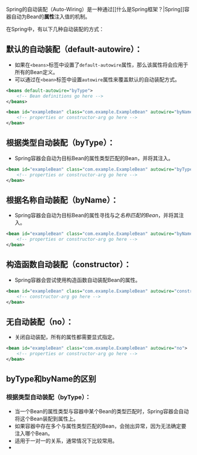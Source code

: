 Spring的自动装配（Auto-Wiring）是一种通过[[什么是Spring框架？|Spring]]容器自动为Bean的**属性**注入值的机制。

在Spring中，有以下几种自动装配的方式：
## 默认的自动装配（default-autowire）：
   - 如果在`<beans>`标签中设置了`default-autowire`属性，那么该属性将会应用于所有的Bean定义。
   - 可以通过在`<bean>`标签中设置`autowire`属性来覆盖默认的自动装配方式。
   ```xml
   <beans default-autowire="byType">
       <!-- Bean definitions go here -->
   </beans>
   ```

   ```xml
   <bean id="exampleBean" class="com.example.ExampleBean" autowire="byName">
       <!-- properties or constructor-arg go here -->
   </bean>
   ```
## 根据类型自动装配（byType）：
   - Spring容器会自动为目标Bean的属性类型匹配的Bean，并将其注入。
   ```xml
   <bean id="exampleBean" class="com.example.ExampleBean" autowire="byType">
       <!-- properties or constructor-arg go here -->
   </bean>
   ```
## 根据名称自动装配（byName）：
   - Spring容器会自动为目标Bean的属性寻找与之*名称匹配的Bean*，并将其注入。
   ```xml
   <bean id="exampleBean" class="com.example.ExampleBean" autowire="byName">
       <!-- properties or constructor-arg go here -->
   </bean>
   ```
## 构造函数自动装配（constructor）：
   - Spring容器会尝试使用构造函数自动装配Bean的属性。
   ```xml
   <bean id="exampleBean" class="com.example.ExampleBean" autowire="constructor">
       <!-- constructor-arg go here -->
   </bean>
   ```
## 无自动装配（no）：
   - 关闭自动装配，所有的属性都需要显式指定。
   ```xml
   <bean id="exampleBean" class="com.example.ExampleBean" autowire="no">
       <!-- properties or constructor-arg go here -->
   </bean>
   ```
## byType和byName的区别
### 根据类型自动装配（byType）：
- 当一个Bean的属性类型与容器中某个Bean的类型匹配时，Spring容器会自动将这个Bean装配到属性上。
- 如果容器中存在多个与属性类型匹配的Bean，会抛出异常，因为无法确定要注入哪个Bean。
- 适用于一对一的关系，通常情况下比较常用。
- 